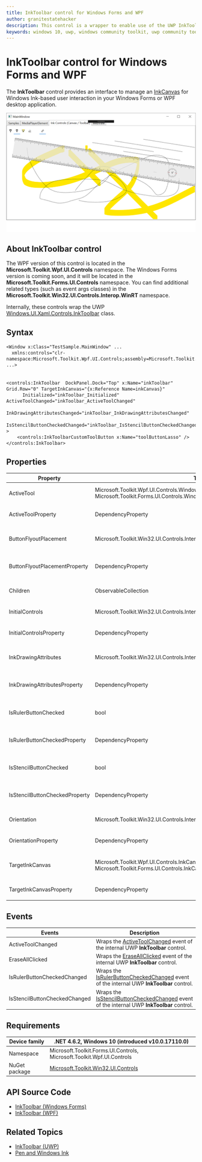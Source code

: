 ```yaml
---
title: InkToolbar control for Windows Forms and WPF
author: granitestatehacker
description: This control is a wrapper to enable use of the UWP InkToolbar control in Windows Forms or WPF.
keywords: windows 10, uwp, windows community toolkit, uwp community toolkit, uwp toolkit, InkToolbar, Windows Forms, WPF
---
```


# InkToolbar control for Windows Forms and WPF

The **InkToolbar** control provides an interface to manage an [InkCanvas](InkCanvas.md) for Windows Ink-based user interaction in your Windows Forms or WPF desktop application.

![InkToolbar example](../../resources/images/Controls/InkCanvas.png)

## About InkToolbar control

The WPF version of this control is located in the **Microsoft.Toolkit.Wpf.UI.Controls** namespace. The Windows Forms version is coming soon, and it will be located in the **Microsoft.Toolkit.Forms.UI.Controls** namespace. You can find additional related types (such as event args classes) in the **Microsoft.Toolkit.Win32.UI.Controls.Interop.WinRT** namespace.

Internally, these controls wrap the UWP [Windows.UI.Xaml.Controls.InkToolbar](https://docs.microsoft.com/uwp/api/Windows.UI.Xaml.Controls.InkToolbar) class.

## Syntax
```xaml
<Window x:Class="TestSample.MainWindow" ...
  xmlns:controls="clr-namespace:Microsoft.Toolkit.Wpf.UI.Controls;assembly=Microsoft.Toolkit.Wpf.UI.Controls"
...>


<controls:InkToolbar  DockPanel.Dock="Top" x:Name="inkToolbar" Grid.Row="0" TargetInkCanvas="{x:Reference Name=inkCanvas}"    
      Initialized="inkToolbar_Initialized" ActiveToolChanged="inkToolbar_ActiveToolChanged"
      InkDrawingAttributesChanged="inkToolbar_InkDrawingAttributesChanged"
      IsStencilButtonCheckedChanged="inkToolbar_IsStencilButtonCheckedChanged"  >
    <controls:InkToolbarCustomToolButton x:Name="toolButtonLasso" />
</controls:InkToolbar>
```

## Properties

| Property | Type | Description |
| -- | -- | -- |
| ActiveTool | Microsoft.Toolkit.Wpf.UI.Controls.WindowsXamlHostBaseExt (WPF)<br/>Microsoft.Toolkit.Forms.UI.Controls.WindowsXamlHostBaseExt (Windows Forms) | Wraps the [ActiveTool](https://docs.microsoft.com/uwp/api/windows.ui.xaml.controls.inktoolbar.activetool) property of the internal UWP **InkToolbar** control. |
| ActiveToolProperty | DependencyProperty | Dependency property for the **ActiveTool** property. |
| ButtonFlyoutPlacement | Microsoft.Toolkit.Win32.UI.Controls.Interop.WinRT.InkToolbarButtonFlyoutPlacement | Wraps the [ButtonFlyoutPlacement](https://docs.microsoft.com/uwp/api/windows.ui.xaml.controls.inktoolbar.buttonflyoutplacement) property of the internal UWP **InkToolbar** control. |
| ButtonFlyoutPlacementProperty | DependencyProperty | Dependency property for the **ButtonFlyoutPlacement** property. |
| Children | ObservableCollection<DependencyObject> | Wraps the [Children](https://docs.microsoft.com/uwp/api/windows.ui.xaml.controls.inktoolbar.children) property of the internal UWP **InkToolbar** control. |
| InitialControls | Microsoft.Toolkit.Win32.UI.Controls.Interop.WinRT.InkToolbarInitialControls  | Wraps the [InitialControls](https://docs.microsoft.com/uwp/api/windows.ui.xaml.controls.inktoolbar.initialcontrols) property of the internal UWP **InkToolbar** control. |
| InitialControlsProperty | DependencyProperty | Dependency property for the **InitialControls** property. |
| InkDrawingAttributes | Microsoft.Toolkit.Win32.UI.Controls.Interop.WinRT.InkDrawingAttributes | Wraps the [InkDrawingAttributes](https://docs.microsoft.com/uwp/api/windows.ui.xaml.controls.inktoolbar.inkdrawingattributes) property of the internal UWP **InkToolbar** control.  |
| InkDrawingAttributesProperty | DependencyProperty | Dependency property for the **InkDrawingAttributes** property. |
| IsRulerButtonChecked | bool | Wraps the [IsRulerButtonChecked](https://docs.microsoft.com/uwp/api/windows.ui.xaml.controls.inktoolbar.isrulerbuttonchecked) property of the internal UWP **InkToolbar** control. |
| IsRulerButtonCheckedProperty | DependencyProperty | Dependency property for the **IsRulerButtonChecked** property. |
| IsStencilButtonChecked | bool | Wraps the [IsStencilButtonChecked](https://docs.microsoft.com/uwp/api/windows.ui.xaml.controls.inktoolbar.isstencilbuttonchecked) property of the internal UWP **InkToolbar** control. |
| IsStencilButtonCheckedProperty | DependencyProperty | Dependency property for the **IsStencilButtonChecked** property. |
| Orientation | Microsoft.Toolkit.Win32.UI.Controls.Interop.WinRT.Orientation | Wraps the [Orientation](https://docs.microsoft.com/uwp/api/windows.ui.xaml.controls.inktoolbar.orientation) property of the internal UWP **InkToolbar** control. |
| OrientationProperty | DependencyProperty | Dependency property for the **Orientation** property. |
| TargetInkCanvas | Microsoft.Toolkit.Wpf.UI.Controls.InkCanvas (WPF)<br/>Microsoft.Toolkit.Forms.UI.Controls.InkCanvas (Windows Forms) | Wraps the [TargetInkCanvas](https://docs.microsoft.com/uwp/api/windows.ui.xaml.controls.inktoolbar.inkcanvas) property of the internal UWP **InkToolbar** control. |
| TargetInkCanvasProperty | DependencyProperty | Dependency property for the **TargetInkCanvas** property. |

## Events

| Events | Description |
| -- | -- |
| ActiveToolChanged | Wraps the [ActiveToolChanged](https://docs.microsoft.com/uwp/api/windows.ui.xaml.controls.inktoolbar.activetoolchanged) event of the internal UWP **InkToolbar** control. |
| EraseAllClicked | Wraps the [EraseAllClicked](https://docs.microsoft.com/uwp/api/windows.ui.xaml.controls.inktoolbar.eraseallclicked) event of the internal UWP **InkToolbar** control. |
| IsRulerButtonCheckedChanged | Wraps the [IsRulerButtonCheckedChanged](https://docs.microsoft.com/uwp/api/windows.ui.xaml.controls.inktoolbar.isrulerbuttoncheckedchanged) event of the internal UWP **InkToolbar** control. |
| IsStencilButtonCheckedChanged | Wraps the [IsStencilButtonCheckedChanged](https://docs.microsoft.com/uwp/api/windows.ui.xaml.controls.inktoolbar.isstencilbuttoncheckedchanged) event of the internal UWP **InkToolbar** control. |



## Requirements

| Device family | .NET 4.6.2, Windows 10 (introduced v10.0.17110.0) |
| -- | -- |
| Namespace | Microsoft.Toolkit.Forms.UI.Controls, Microsoft.Toolkit.Wpf.UI.Controls |
| NuGet package | [Microsoft.Toolkit.Win32.UI.Controls](https://www.nuget.org/packages/Microsoft.Toolkit.Win32.UI.Controls/) |

## API Source Code

- [InkToolbar (Windows Forms)](https://github.com/Microsoft/WindowsCommunityToolkit/tree/master/Microsoft.Toolkit.Win32/Microsoft.Toolkit.Forms.UI.Controls/InkToolbar)
- [InkToolbar (WPF)](https://github.com/Microsoft/WindowsCommunityToolkit/tree/master/Microsoft.Toolkit.Win32/Microsoft.Toolkit.WPF.UI.Controls/InkToolbar)


## Related Topics

- [InkToolbar (UWP)](https://docs.microsoft.com/en-us/uwp/api/Windows.UI.Xaml.Controls.InkToolbar)
- [Pen and Windows Ink](https://docs.microsoft.com/windows/uwp/design/input/pen-and-stylus-interactions)

